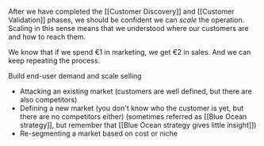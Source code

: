 After we have completed the [[Customer Discovery]] and [[Customer Validation]] phases, we should be confident we can *scale* the operation. Scaling in this sense means that we understood where our customers are and how to reach them. 

We know that if we spend €1 in marketing, we get €2 in sales. And we can keep repeating the process. 

Build end-user demand and scale selling

- Attacking an existing market (customers are well defined, but there are also competitors)
- Defining a new market (you don't know who the customer is yet, but there are no competitors either) (sometimes referred as [[Blue Ocean strategy]], but remember that [[Blue Ocean strategy gives little insight]])
- Re-segmenting a market based on cost or niche
